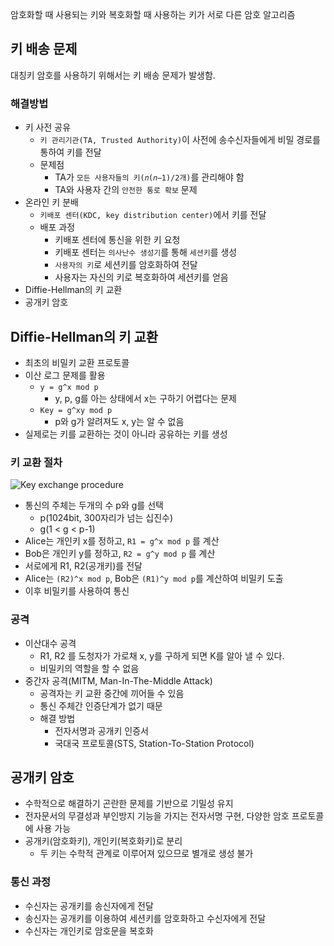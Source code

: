 암호화할 때 사용되는 키와 복호화할 때 사용하는 키가 서로 다른 암호 알고리즘

키 배송 문제
---

대칭키 암호를 사용하기 위해서는 키 배송 문제가 발생함.

### 해결방법

- 키 사전 공유
  - `키 관리기관(TA, Trusted Authority)`이 사전에 송수신자들에게 비밀 경로를 통하여 키를 전달
  - 문제점
    - TA가 `모든 사용자들의 키(𝑛(𝑛−1)/2개)`를 관리해야 함
    - TA와 사용자 간의 `안전한 통로 확보` 문제
- 온라인 키 분배
  - `키배포 센터(KDC, key distribution center)`에서 키를 전달
  - 배포 과정
    - 키배포 센터에 통신을 위한 키 요청
    - 키배포 센터는 `의사난수 생성기`를 통해 `세션키`를 생성
    - `사용자의 키`로 세션키를 암호화하여 전달
    - 사용자는 자신의 키로 복호화하여 세션키를 얻음
- Diffie-Hellman의 키 교환
- 공개키 암호

Diffie-Hellman의 키 교환
---

- 최초의 비밀키 교환 프로토콜
- 이산 로그 문제를 활용
  - `y = g^x mod p`
    - y, p, g를 아는 상태에서 x는 구하기 어렵다는 문제
  - `Key = g^xy mod p`
    - p와 g가 알려져도 x, y는 알 수 없음
- 실제로는 키를 교환하는 것이 아니라 공유하는 키를 생성

### 키 교환 절차

![Key exchange procedure](https://vanslog.s3.ap-northeast-2.amazonaws.com/image/security/2020-05-25-15-48-57.png)

- 통신의 주체는 두개의 수 p와 g를 선택
  - p(1024bit, 300자리가 넘는 십진수)
  - g(1 < g < p-1)
- Alice는 개인키 x를 정하고, `R1 = g^x mod p` 를 계산
- Bob은 개인키 y를 정하고, `R2 = g^y mod p` 를 계산
- 서로에게 R1, R2(공개키)를 전달
- Alice는 `(R2)^x mod p`, Bob은 `(R1)^y mod p`를 계산하여 비밀키 도출
- 이후 비밀키를 사용하여 통신

### 공격

- 이산대수 공격
  - R1, R2 를 도청자가 가로채 x, y를 구하게 되면 K를 알아 낼 수 있다.
  - 비밀키의 역할을 할 수 없음
- 중간자 공격(MITM, Man-In-The-Middle Attack)
  - 공격자는 키 교환 중간에 끼어들 수 있음
  - 통신 주체간 인증단계가 없기 때문
  - 해결 방법
    - 전자서명과 공개키 인증서
    - 국대국 프로토콜(STS, Station-To-Station Protocol)

공개키 암호
---

- 수학적으로 해결하기 곤란한 문제를 기반으로 기밀성 유지
- 전자문서의 무결성과 부인방지 기능을 가지는 전자서명 구현, 다양한 암호 프로토콜에 사용 가능
- 공개키(암호화키), 개인키(복호화키)로 분리
  - 두 키는 수학적 관계로 이루어져 있으므로 별개로 생성 불가

### 통신 과정

- 수신자는 공개키를 송신자에게 전달
- 송신자는 공개키를 이용하여 세션키를 암호화하고 수신자에게 전달
- 수신자는 개인키로 암호문을 복호화